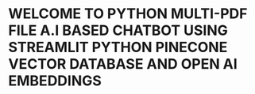# WELCOME TO PYTHON MULTI-PDF FILE A.I BASED CHATBOT USING STREAMLIT PYTHON PINECONE VECTOR DATABASE AND OPEN AI EMBEDDINGS


